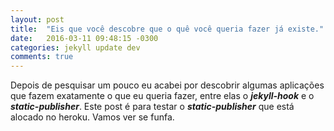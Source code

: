 ```yaml
---
layout: post
title:  "Eis que você descobre que o quê você queria fazer já existe."
date:   2016-03-11 09:48:15 -0300
categories: jekyll update dev
comments: true
---
```

Depois de pesquisar um pouco eu acabei por descobrir algumas aplicações que fazem exatamente o que eu queria fazer, entre elas o ***jekyll-hook*** e o ***static-publisher***.
Este post é para testar o ***static-publisher*** que está alocado no heroku.
Vamos ver se funfa.